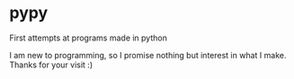 # pypy
First attempts at programs made in python

I am new to programming, so I promise nothing but interest in what I make.
Thanks for your visit :)
